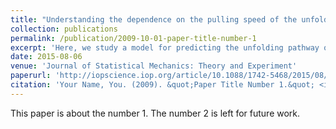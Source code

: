 ```yaml
---
title: "Understanding the dependence on the pulling speed of the unfolding pathway of proteins"
collection: publications
permalink: /publication/2009-10-01-paper-title-number-1
excerpt: 'Here, we study a model for predicting the unfolding pathway of modular proteins.'
date: 2015-08-06
venue: 'Journal of Statistical Mechanics: Theory and Experiment'
paperurl: 'http://iopscience.iop.org/article/10.1088/1742-5468/2015/08/P08003/meta'
citation: 'Your Name, You. (2009). &quot;Paper Title Number 1.&quot; <i>Journal 1</i>. 1(1).'
---
```

This paper is about the number 1. The number 2 is left for future work.

